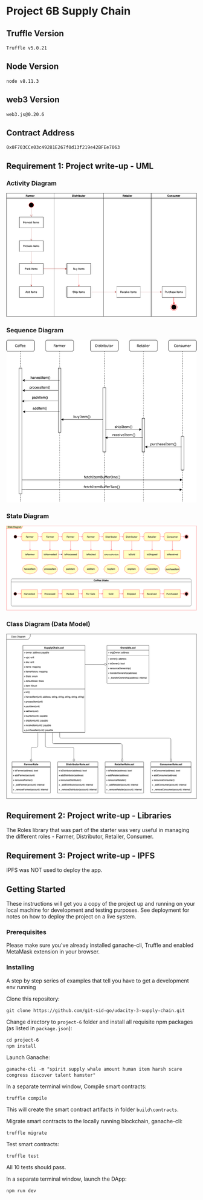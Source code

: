 # Project 6B Supply Chain

## Truffle Version

>

    Truffle v5.0.21

>

## Node Version

>

    node v8.11.3

>

## web3 Version

>

    web3.js@0.20.6

>

## Contract Address

>

    0x0F703CCe03c49281E267f0d13f219e42BFEe7063

>

## Requirement 1: Project write-up - UML

### Activity Diagram

![Activity Diagram](images/activity-diagram.png)

### Sequence Diagram

![Sequence Diagram](images/sequence-diagram.png)

### State Diagram

![State Diagram](images/state-diagram.png)

### Class Diagram (Data Model)

![Class Diagram](images/class-diagram.png)

## Requirement 2: Project write-up - Libraries

The Roles library that was part of the starter was very useful in managing the different roles - Farmer, Distributor, Retailer, Consumer.

## Requirement 3: Project write-up - IPFS

IPFS was NOT used to deploy the app.

## Getting Started

These instructions will get you a copy of the project up and running on your local machine for development and testing purposes. See deployment for notes on how to deploy the project on a live system.

### Prerequisites

Please make sure you've already installed ganache-cli, Truffle and enabled MetaMask extension in your browser.

### Installing

A step by step series of examples that tell you have to get a development env running

Clone this repository:

```
git clone https://github.com/git-sid-go/udacity-3-supply-chain.git
```

Change directory to `project-6` folder and install all requisite npm packages (as listed in `package.json`):

```
cd project-6
npm install
```

Launch Ganache:

```
ganache-cli -m "spirit supply whale amount human item harsh scare congress discover talent hamster"
```

In a separate terminal window, Compile smart contracts:

```
truffle compile
```

This will create the smart contract artifacts in folder `build\contracts`.

Migrate smart contracts to the locally running blockchain, ganache-cli:

```
truffle migrate
```

Test smart contracts:

```
truffle test
```

All 10 tests should pass.

In a separate terminal window, launch the DApp:

```
npm run dev
```
